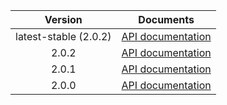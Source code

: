 | Version | Documents |
|:---:|---|
| latest-stable (2.0.2) | [API documentation](latest-stable) |
| 2.0.2 | [API documentation](2.0.2) |
| 2.0.1 | [API documentation](2.0.1) |
| 2.0.0 | [API documentation](2.0.0) |
